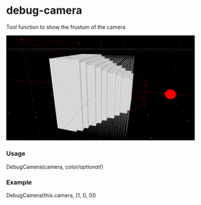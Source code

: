 # debug-camera
Tool function to show the frustum of the camera 

![Demo](demo.png)


### Usage 
DebugCamera(camera, color/*optional*/)


### Example
DebugCamera(this.camera, [1, 0, 0])